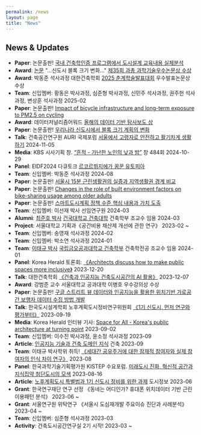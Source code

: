 ```yaml
---
permalink: /news
layout: page
title: "News"
---
```


## News & Updates

* **Paper**: 논문출판! [국내 건축학인증 프로그램에서 도시설계 교육내용 실체분석](https://www.kci.go.kr/kciportal/ci/sereArticleSearch/ciSereArtiView.kci?sereArticleSearchBean.artiId=ART003233213)
* **Award**: [논문](https://www.kci.go.kr/kciportal/ci/sereArticleSearch/ciSereArtiView.kci?sereArticleSearchBean.artiId=ART003137922) "...신도시 블록 크기 변화..." [제35회 과총 과학기술우수논문상 수상](https://www.kofst.or.kr/bbsview.bit?sys_type=0000&menu_code=040201&bid=BBS_06_01&bbs_no=3323&page=1&sfield=SUBJECT&stext=)
* **Award**: 박동준 석사과정 대한건축학회 [2025 춘계학술발표대회](https://aik.or.kr/pages_activity/academic_event.vm) 우수발표논문상 수상
* **Team**: 신입멤버: 황동은 박사과정, 심준형 박사과정, 신민주 석사과정, 권주헌 석사과정, 변상훈 석사과정 2025-02
* **Paper**: 논문출판! [Impact of bicycle infrastructure and long-term exposure to PM2.5 on cycling](https://doi.org/https://doi.org/10.1016/j.cities.2025.105813)
* **Award**: 데이터저널리즘어워드 [올해의 데이터 기반 탐사보도 상](http://datajournalismawards.kr/%ed%95%b4%eb%b3%91%eb%8c%80-%ec%88%98%ec%82%ac%ec%99%b8%ec%95%95%ea%b2%b0%ec%a0%95%ec%a0%81-%ec%88%9c%ea%b0%84%eb%93%a4-duplicate-5576/)
* **Paper**: 논문출판! [우리나라 신도시에서 블록 크기 계획의 변화](https://www.auric.or.kr/user/rdoc/DocRdoc.aspx?returnVal=RD_R&dn=433936)
* **Talk**: 건축공간연구원 AURI 국제포럼 [서울에서 고령자로 안전하고 활기차게 생활하기](https://www.auri.re.kr/board.es?mid=a10401010000&bid=0001&act=view&list_no=6164) 2024-11-05
* **Media**: KBS 시사기획 창. [“흔적 - 가난한 노인의 낮과 밤”](https://www.youtube.com/watch?v=4NrZHGbAnUo) 창 484회 2024-10-29
* **Panel**: EIDF2024 다큐토크 [르코르뷔지에가 꿈꾼 유토피아](https://blog.naver.com/eidf_2004/223558329040)
* **Team**: 신입멤버: 박동준 석사과정 2024-08
* **Paper**: 논문출판! [서울시 15분 근린생활권의 실증과 지역생활권 경계 비교](https://www.kci.go.kr/kciportal/ci/sereArticleSearch/ciSereArtiView.kci?sereArticleSearchBean.artiId=ART003089693)
* **Paper**: 논문출판! [Changes in the role of built environment factors on bike-sharing usage among older adults](https://www.sciencedirect.com/science/article/pii/S2214140524000513)
* **Paper**: 논문출판! [스마트도시계획 정책 수준 핵심 내용과 가치 도출](https://www.kci.go.kr/kciportal/ci/sereArticleSearch/ciSereArtiView.kci?sereArticleSearchBean.artiId=ART003062979)
* **Team**: 신입멤버: 이선재 박사 선임연구원 2024-03
* **Alumni**: [최준호 박사](https://caku.konkuk.ac.kr/caku/9824/subview.do?enc=Zm5jdDF8QEB8JTJGcHJvZkluZm8lMkZjYWt1JTJGNTQyJTJGMjI0MjAxNjglMkZ2aWV3LmRvJTNGc3JjaEN0Z3IlM0QlMjY%3D) [건국대학교 건축대학](https://caku.konkuk.ac.kr/sites/caku/index.do) 건축학부 조교수 임용 2024-03
* **Project**: 서울대학교 기획과《공간비용 채산제 개선에 관한 연구》 2023-02 ~
* **Team**: 신입멤버: 송영재 석사과정 2024-02
* **Team**: 신입멤버: 박소연 석사과정 2024-01 
* **Team**: [이태규 박사](https://www.linkedin.com/in/taegyu-lee-7772a1284) [국립금오공과대학교 건축학부](https://archi.kumoh.ac.kr/archi/index.do) 건축학전공 조교수 임용 2024-01
* **Panel**: Korea Herald 토론회: [《Architects discuss how to make public spaces more inclusive》](https://www.koreaherald.com/view.php?ud=20231221000727) 2023-12-20
* **Talk**: 대한건축학회 [《건축과 인공지능 건축도시공간의 AI 활용》](https://www.aik.or.kr/board/?_0000_method=view&ncode=a001&num=2707&page=1) 2023-12-07
* **Award**: 강범준 교수 서울대학교 공과대학 이병호 우수강의상 수상
* **Paper**: 논문출판! [구글 스트리트 뷰 데이터와 인공지능을 활용한 위치기반 가로공간 보행자 데이터 수집 방법 개발](https://www.kci.go.kr/kciportal/ci/sereArticleSearch/ciSereArtiView.kci?sereArticleSearchBean.artiId=ART002998165)
* **Talk**: 한국도시설계학회 노후계획도시정비연구위원회 [《1기 신도시, 먼저 연구와 평가부터》](https://www.udik.or.kr/board/?_0000_method=view&ncode=a0001&num=1750&page=1) 2023-09-19
* **Media**: Korea Herald 인터뷰 기사: [Space for All - Korea's public architecture at turning point](https://www.koreaherald.com/view.php?ud=20230901000723) 2023-09-02
* **Team**: 신입멤버: 이수진 박사과정, 윤소정 석사과정 2023-09 
* **Article**: [인공지능 기술과 건축 도메인 지식](https://www.aik.or.kr/board/?_0000_method=view&ncode=a001&num=2658) 건축 2023-09 
* **Team**: 이태규 박사학위 취득! [《세대간 공유주거에 대한 잠재적 참여자와 실제 참여자의 인식 차이 연구》](https://s-space.snu.ac.kr/handle/10371/196280) 2023-08
* **Panel**: 한국과학기술기획평가원 KISTEP 수요포럼. [미래도시 진화, 혁신적 공간과 지식집약 첨단도시의 모색](https://www.youtube.com/watch?v=fVt6Sbk7RUA) 2023-08-16
* **Article**: [노후계획도시 특별법과 1기 신도시 정비를 위한 과제](https://www.dbpia.co.kr/journal/articleDetail?nodeId=NODE11444254) 도시정보 2023-06
* **Grant**: 한국연구재단 연구 선정 《동네는 어디인가? 휴대폰 위치데이터 기반 근린이용패턴 분석》 2023-06 ~
* **Grant**: 서울연구원 위탁연구 《서울시 도심재개발 주요이슈 진단과 사례분석》 2023-04 ~
* **Team**: 신입멤버: 심준형 석사과정 2023-03 
* **Activity**: 건축도시공간연구실 2기 시작! 2023-03 ~


<!-- 아래는 나중을 위해 comment out
{% for publi in site.data.publist2022 %}
<div class="pub" style="display: inline-block; width: 100%; margin: 20px 20px 20px 20px"> 
  <strong>{{ publi.title }}</strong><br/>
  <em>{{ publi.authors }} </em><br/>
  {{ publi.link.display }}<br/>
  {% if publi.link.url %}
  <strong><a href="{{ publi.link.url }}" target="_blank" rel="noopener noreferrer">[link]</a></strong><br/>
  {% else %}
  <br/>
  {% endif %}
</div>
{% endfor %}

{% for publi in site.data.publist2021 %}
<div class="pub" style="display: inline-block; width: 100%; margin: 20px 20px 20px 20px"> 
  <strong>{{ publi.title }}</strong><br/>
  <em>{{ publi.authors }} </em><br/>
  {{ publi.link.display }}<br/>
  {% if publi.link.url %}
  <strong><a href="{{ publi.link.url }}" target="_blank" rel="noopener noreferrer">[link]</a></strong><br/>
  {% else %}
  <br/>
  {% endif %}
</div>
{% endfor %}

<br/><br/>
-->

<figure data-behold-id="GOiyo7O9T1TK9QzdCf2P"></figure>
<script src="https://w.behold.so/widget.js" type="module"></script>
